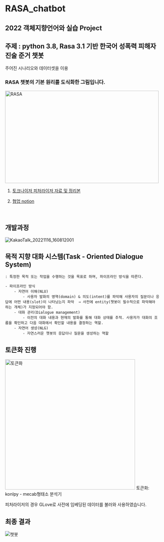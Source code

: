 # RASA_chatbot
## 2022 객체지향언어와 실습 Project
## 주제 : python 3.8, Rasa 3.1 기반 한국어 성폭력 피해자 진술 준거 챗봇
주어진 시나리오와 데이터셋을 이용
### RASA 챗봇의 기본 원리를 도식화한 그림입니다. 

<img width="500" alt="RASA" src="https://user-images.githubusercontent.com/103639821/207577706-5daf42f2-ca15-438f-924c-a69816a3f852.png" height="300">

1. [토크나이저 피처라이저 자료 및 정리본](https://www.notion.so/RASA-ba1ef38ff4554fe4b61724152acd2944)  

      
2. [협업 notion](https://www.notion.so/RASA-179c4128ea9d48cd80f947e40335d239)
<br/>

## 개발과정
![KakaoTalk_20221116_160812001](https://user-images.githubusercontent.com/103639821/207577911-767de489-3980-42c2-bfc8-0cbe9d04b0ed.png)
<br/>
## 목적 지향 대화 시스템(Task - Oriented Dialogue System)
    
    : 특정한 목적 또는 작업을 수행하는 것을 목표로 하며, 파이프라인 방식을 따른다.
    
    - 파이프라인 방식
        - 자연어 이해(NLU)
            - 사용자 발화의 영역(domain) & 의도(intent)를 파악해 사용자의 질문이나 응답에 어떤 내용(slot)이 나타났는지 파악  → 사전에 entity(챗봇이 필수적으로 파악해야 하는 개체)가 지정되어야 함.
        - 대화 관리(Dialogue management)
            - 이전의 대화 내용과 현재의 발화를 통해 대화 상태를 추적. 사용자가 대화의 흐름을 확인하고 다음 대화에서 확인할 내용을 결정하는 역할.
        - 자연어 생성(NLG)
            - 자연스러운 챗봇의 응답이나 질문을 생성하는 역할
            
## 토큰화 진행
<img width="423" alt="토큰화" src="https://user-images.githubusercontent.com/103639821/207588201-6fb7490f-e1af-40a8-8940-890be1ca5d43.png">
토큰화: konlpy - mecab형태소 분석기   


피처라이저의 경우 GLove로 사전에 임베딩된 데이터를 불러와 사용하였습니다. 

## 최종 결과
![챗봇](https://user-images.githubusercontent.com/103639821/207587761-e52e8455-527a-40d0-bcfc-84fa1a100bda.png)


